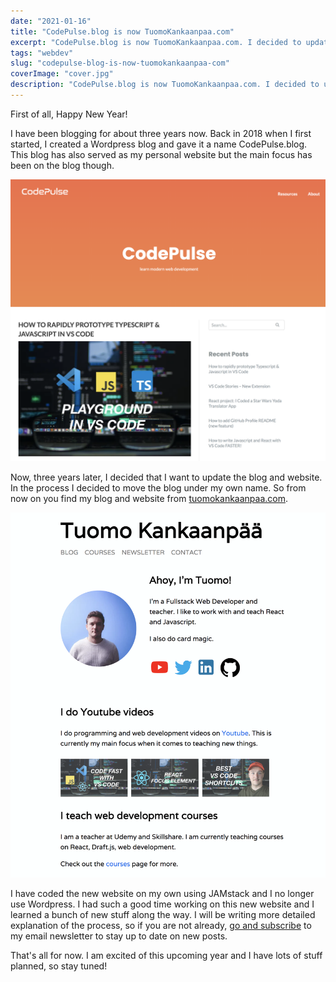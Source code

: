 ```yaml
---
date: "2021-01-16"
title: "CodePulse.blog is now TuomoKankaanpaa.com"
excerpt: "CodePulse.blog is now TuomoKankaanpaa.com. I decided to update my blog and website and move it under a new domain."
tags: "webdev"
slug: "codepulse-blog-is-now-tuomokankaanpaa-com"
coverImage: "cover.jpg"
description: "CodePulse.blog is now TuomoKankaanpaa.com. I decided to update my blog and website and move it under a new domain."
---
```


First of all, Happy New Year!

I have been blogging for about three years now. Back in 2018 when I first started, I created a Wordpress blog and gave it a name CodePulse.blog. This blog has also served as my personal website but the main focus has been on the blog though.

![CodePulse blog](./images/codepulse-frontpage.png)

Now, three years later, I decided that I want to update the blog and website. In the process I decided to move the blog under my own name. So from now on you find my blog and website from [tuomokankaanpaa.com](https://www.tuomokankaanpaa.com).

![New tuomokankaanpaa.com website](./images/tuomokankaanpaa-com-frontpage.png)

I have coded the new website on my own using JAMstack and I no longer use Wordpress. I had such a good time working on this new website and I learned a bunch of new stuff along the way. I will be writing more detailed explanation of the process, so if you are not already, [go and subscribe](/newsletter) to my email newsletter to stay up to date on new posts.

That's all for now. I am excited of this upcoming year and I have lots of stuff planned, so stay tuned!
